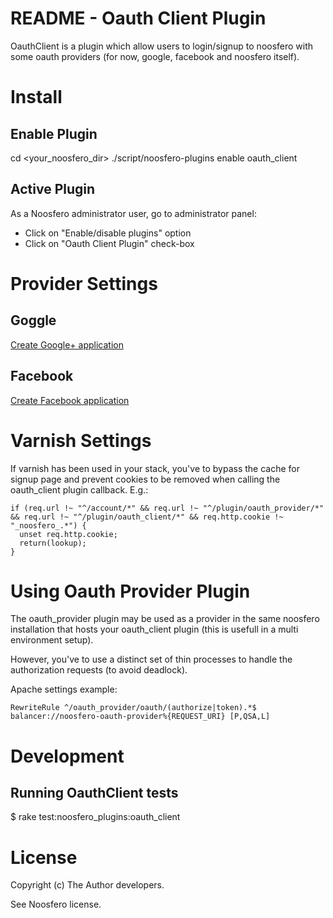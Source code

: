 README - Oauth Client Plugin
================================

OauthClient is a plugin which allow users to login/signup to noosfero with some oauth providers (for now, google, facebook and noosfero itself).

Install
=======

Enable Plugin
-------------

cd <your_noosfero_dir>
./script/noosfero-plugins enable oauth_client

Active Plugin
-------------

As a Noosfero administrator user, go to administrator panel:

- Click on "Enable/disable plugins" option
- Click on "Oauth Client Plugin" check-box

Provider Settings
=================

Goggle
------

[Create Google+ application](https://developers.google.com/+/web/signin/javascript-flow)

Facebook
--------

[Create Facebook application](https://developers.facebook.com/docs/facebook-login/v2.1)

Varnish Settings
================
If varnish has been used in your stack, you've to bypass the cache for signup page and prevent cookies to be removed when calling the oauth_client plugin callback. E.g.:

```
if (req.url !~ "^/account/*" && req.url !~ "^/plugin/oauth_provider/*" && req.url !~ "^/plugin/oauth_client/*" && req.http.cookie !~ "_noosfero_.*") {
  unset req.http.cookie;
  return(lookup);
}
```

Using Oauth Provider Plugin
===========================
The oauth_provider plugin may be used as a provider in the same noosfero installation that hosts your oauth_client plugin (this is usefull in a multi environment setup).

However, you've to use a distinct set of thin processes to handle the authorization requests (to avoid deadlock).

Apache settings example:
```
RewriteRule ^/oauth_provider/oauth/(authorize|token).*$ balancer://noosfero-oauth-provider%{REQUEST_URI} [P,QSA,L]
```


Development
===========

Running OauthClient tests
--------------------

$ rake test:noosfero_plugins:oauth_client

License
=======

Copyright (c) The Author developers.

See Noosfero license.
